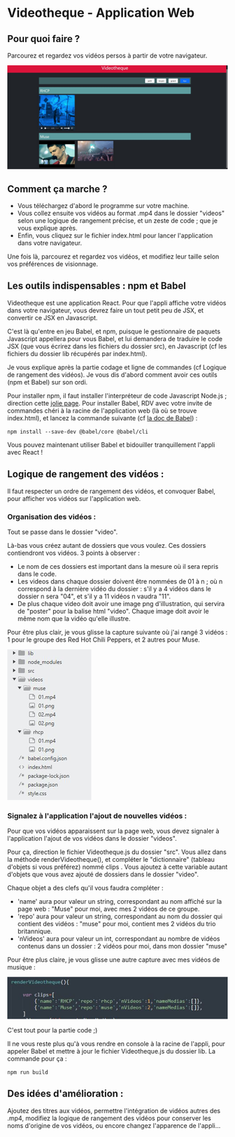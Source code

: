 # Videotheque - Application Web

## Pour quoi faire ?
Parcourez et regardez vos vidéos persos à partir de votre navigateur. 

![Capture 1](./captures/01.JPG)

## Comment ça marche ?
- Vous téléchargez d'abord le programme sur votre machine.
- Vous collez ensuite vos vidéos au format .mp4 dans le dossier "videos" selon une logique de rangement précise, et un zeste de code ; que je vous explique après.
- Enfin, vous cliquez sur le fichier index.html pour lancer l'application dans votre navigateur.

Une fois là, parcourez et regardez vos vidéos, et modifiez leur taille selon vos préférences de visionnage. 


## Les outils indispensables : npm et Babel 
Videotheque est une application React. Pour que l'appli affiche votre vidéos dans votre navigateur, vous devrez faire un tout petit peu de JSX, et convertir ce JSX en Javascript.

C'est là qu'entre en jeu Babel, et npm, puisque le gestionnaire de paquets Javascript appellera pour vous Babel, et lui demandera de traduire le code JSX (que vous écrirez dans les fichiers du dossier src), 
en Javascript (cf les fichiers du dossier lib récupérés par index.html).

Je vous explique après la partie codage et ligne de commandes (cf Logique de rangement des vidéos). Je vous dis d'abord comment avoir ces outils (npm et Babel) sur son ordi.

Pour installer npm, il faut installer l'interpréteur de code Javascript Node.js ; direction cette [jolie page](https://nodejs.org/en/download/). Pour installer Babel, RDV avec votre invite de commandes chéri à la racine de l'application web (là où se trouve index.html), et lancez la commande suivante (cf [la doc de Babel](https://babeljs.io/setup#installation)) :
```
npm install --save-dev @babel/core @babel/cli 
```
Vous pouvez maintenant utiliser Babel et bidouiller tranquillement l'appli avec React !

## Logique de rangement des vidéos :
Il faut respecter un ordre de rangement des vidéos, et convoquer Babel, pour afficher vos vidéos sur l'application web.

### Organisation des vidéos :
Tout se passe dans le dossier "video".

Là-bas vous créez autant de dossiers que vous voulez. Ces dossiers contiendront vos vidéos. 3 points à observer :
- Le nom de ces dossiers est important dans la mesure où il sera repris dans le code.
- Les videos dans chaque dossier doivent être nommées de 01 à n ; où n correspond à la dernière vidéo du dossier : s'il y a 4 vidéos dans le dossier n sera "04", et s'il y a 11 vidéos n vaudra "11".
- De plus chaque video doit avoir une image png d'illustration, qui servira de "poster" pour la balise html "video". Chaque image doit avoir le même nom que la vidéo qu'elle illustre. 

Pour être plus clair, je vous glisse la capture suivante où j'ai rangé 3 vidéos : 1 pour le groupe des Red Hot Chili Peppers, et 2 autres pour Muse.

![Capture 2](./captures/02.JPG)

### Signalez à l'application l'ajout de nouvelles vidéos :
Pour que vos vidéos apparaissent sur la page web, vous devez signaler à l'application l'ajout de vos vidéos dans le dossier "videos".

Pour ça, direction le fichier Videotheque.js du dossier "src". Vous allez dans la méthode renderVideotheque(), et compléter le "dictionnaire" (tableau d'objets si vous préférez) nommé clips . Vous ajoutez à cette variable 
autant d'objets que vous avez ajouté de dossiers dans le dossier "video".

Chaque objet a des clefs qu'il vous faudra compléter :
- 'name' aura pour valeur un string, correspondant au nom affiché sur la page web : "Muse" pour moi, avec mes 2 vidéos de ce groupe.
- 'repo' aura pour valeur un string, correspondant au nom du dossier qui contient des vidéos : "muse" pour moi, contient mes 2 vidéos du trio britannique.
- 'nVideos' aura pour valeur un int, correspondant au nombre de vidéos contenus dans un dossier : 2 vidéos pour moi, dans mon dossier "muse"

Pour être plus claire, je vous glisse une autre capture avec mes vidéos de musique :

![Capture 3](./captures/03.JPG)

C'est tout pour la partie code ;)

Il ne vous reste plus qu'à vous rendre en console à la racine de l'appli, pour appeler Babel et mettre à jour le fichier Videotheque.js du dossier lib.
La commande pour ça :
```
npm run build
```
## Des idées d'amélioration :
Ajoutez des titres aux vidéos, permettre l'intégration de vidéos autres des .mp4, modifiez la logique de rangement des vidéos pour conserver les noms d'origine de vos vidéos, ou encore changez l'apparence de l'appli...



